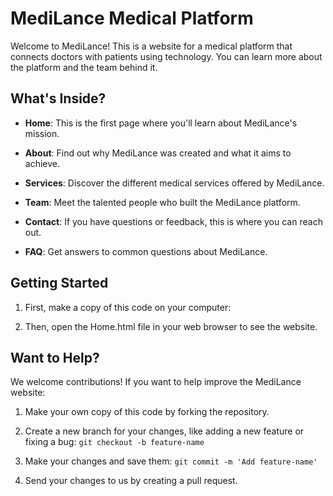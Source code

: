 
# MediLance Medical Platform

Welcome to MediLance! This is a website for a medical platform that connects doctors with patients using technology. You can learn more about the platform and the team behind it.

## What's Inside?

- **Home**: This is the first page where you'll learn about MediLance's mission.

- **About**: Find out why MediLance was created and what it aims to achieve.

- **Services**: Discover the different medical services offered by MediLance.

- **Team**: Meet the talented people who built the MediLance platform.

- **Contact**: If you have questions or feedback, this is where you can reach out.

- **FAQ**: Get answers to common questions about MediLance.

## Getting Started

1. First, make a copy of this code on your computer:
   

2. Then, open the Home.html file in your web browser to see the website.

## Want to Help?

We welcome contributions! If you want to help improve the MediLance website:

1. Make your own copy of this code by forking the repository.

2. Create a new branch for your changes, like adding a new feature or fixing a bug: `git checkout -b feature-name`

3. Make your changes and save them: `git commit -m 'Add feature-name'`

4. Send your changes to us by creating a pull request.
